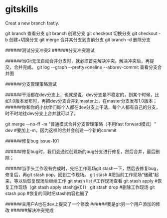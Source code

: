 # gitskills
Creat a new branch fastly.

git branch 查看分支
git branch <name> 创建分支
git checkout <name> 切换分支
git checkout -b <name> 创建+切换分支
git merge <name> 合并某分支到当前分支
git branch -d <name> 删除分支

######测试分支冲突2
######分支冲突测试

######当Git无法自动合并分支时，就必须首先解决冲突。解决冲突后，再提交，合并完成。
git log --graph --pretty=oneline --abbrev-commit 查看分支合并图

######分支管理策略测试

######干活都在dev分支上，也就是说，dev分支是不稳定的，到某个时候，比如1.0版本发布时，再把dev分支合并到master上，在master分支发布1.0版本；
######你和你的小伙伴们每个人都在dev分支上干活，每个人都有自己的分支，时不时地往dev分支上合并就可以了。

git merge --no-ff -m "普通模式合并分支管理策略（不用fast forward模式）" dev     #要加上-m，因为这样的合并会创建一个新的commit

######修复bug issue-101

######修复bug时，我们会通过创建新的bug分支进行修复，然后合并，最后删除；

######当手头工作没有完成时，先把工作现场git stash一下，然后去修复bug，修复后，再git stash pop，回到工作现场。
git stash #把当前工作现场“储藏”起来，等以后恢复现场后继续工作
git stash list #工作现场查看
git stash apply #恢复工作现场（git stash apply stash@{0}）
git stash drop #删除工作现场
git stash pop #恢复的同时把stash内容也删了

######主用户A也在dev上提交了一个修改
######我是git另一个用户添加的修改
######解决冲突完成


